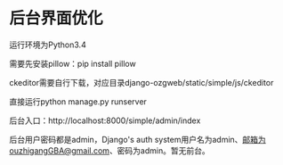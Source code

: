 # 后台界面优化

﻿运行环境为Python3.4

需要先安装pillow：pip install pillow


ckeditor需要自行下载，对应目录django-ozgweb/static/simple/js/ckeditor


直接运行python manage.py runserver


后台入口：http://localhost:8000/simple/admin/index


后台用户密码都是admin，Django's auth system用户名为admin、邮箱为ouzhigangGBA@gmail.com、密码为admin。暂无前台。
